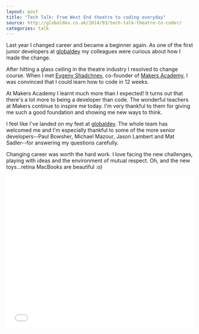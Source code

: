 ```yaml
---
layout: post
title: "Tech Talk: From West End theatre to coding everyday"
source: http://globaldev.co.uk/2014/03/tech-talk-theatre-to-coder/
categories: talk
---
```

Last year I changed career and became a beginner again. As one of the first
junior developers at [globaldev] my colleagues were curious about how I made
the change.

After hitting a glass ceiling in the theatre industry I resolved to change
course. When I met [Evgeny Shadchnev], co-founder of [Makers Academy], I was
convinced that I could learn how to code in 12 weeks.

At Makers Academy I learnt much more than I expected! It turns out that there's
a lot more to being a developer than code. The wonderful teachers at Makers
continue to inspire me today. I'm very thankful to them for giving me such a
good foundation and showing me new ways to think.

I feel like I've landed on my feet at [globaldev]. The whole team has welcomed
me and I'm especially thankful to some of the more senior developers--Paul
Bowsher, Michael Mazour, Jason Lambert and Mat Sadler--for answering my
questions carefully.

Changing career was worth the hard work. I love facing the new challenges,
playing with ideas and the environment of mutual respect. Oh, and the new
toys...retina MacBooks are beautiful :o)

<iframe src="//player.vimeo.com/video/114144583" width="100%" height="415" frameborder="0" webkitallowfullscreen mozallowfullscreen allowfullscreen></iframe>

[globaldev]: http://globaldev.co.uk
[Makers Academy]: http://www.makersacademy.com
[Evgeny Shadchnev]: http://twitter.com/shadchnev
